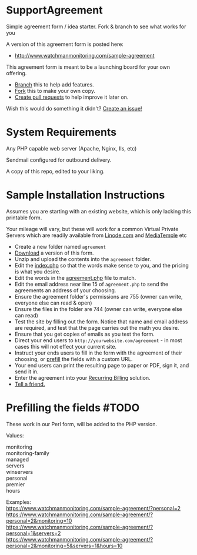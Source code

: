 SupportAgreement
================

Simple agreement form / idea starter. Fork &amp; branch to see what works for you

A version of this agreement form is posted here:  
* http://www.watchmanmonitoring.com/sample-agreement



This agreement form is meant to be a launching board for your own offering.


* [Branch](https://help.github.com/articles/fork-a-repo#create-branches) this to help add features.  
* [Fork](https://help.github.com/articles/fork-a-repo) this to make your own copy.  
* [Create pull requests](https://help.github.com/articles/using-pull-requests) to help improve it later on.

Wish this would do something it didn't? [Create an issue!](https://github.com/watchmanmonitoring/SupportAgreement/issues)


System Requirements
==================
Any PHP capable web server (Apache, Nginx, IIs, etc)

Sendmail configured for outbound delivery.

A copy of this repo, edited to your liking.



Sample Installation Instructions
=================

Assumes you are starting with an existing website, which is only lacking this printable form.

Your mileage will vary, but these will work for a common Virtual Private Servers which are readily available from [Linode.com](https://www.linode.com/?r=ea518eaa5998a73ab056c3f5065607a3c55ff7f5) and [MediaTemple](http://www.mediatemple.net) etc


* Create a new folder named `agreement`
* [Download](https://github.com/watchmanmonitoring/SupportAgreement/releases/latest) a version of this form.
* Unzip and upload the contents into the `agreement` folder.
* Edit the [index.php](https://github.com/watchmanmonitoring/SupportAgreement/blob/master/sample-agreement-php/index.php) so that the words make sense to you, and the pricing is what you desire.
* Edit the words in the [agreement.php](https://github.com/watchmanmonitoring/SupportAgreement/blob/master/sample-agreement-php/agreement.php) file to match.
* Edit the email address near line 15 of `agreement.php` to send the agreements an address of your choosing.
* Ensure the agreement folder's permissions are 755 (owner can write, everyone else can read & open)
* Ensure the files in the folder are 744 (owner can write, everyone else can read)
* Test the site by filling out the form. Notice that name and email address are required, and test that the page carries out the math you desire.
* Ensure that you get copies of emails as you test the form.
* Direct your end users to `http://yourwebsite.com/agreement` - in most cases this will not effect your current site.
* Instruct your ends users to fill in the form with the agreement of their choosing, or [prefill](https://github.com/watchmanmonitoring/SupportAgreement/blob/master/README.md#prefilling-the-fields) the fields with a custom URL.
* Your end users can print the resulting page to paper or PDF, sign it, and send it in.
* Enter the agreement into your [Recurring Billing](http://www.watchmanmonitoring.com/community-access) solution.
* [Tell a friend.](http://www.watchmanmonitoring.com/refer)


Prefilling the fields #TODO
===============

These work in our Perl form, will be added to the PHP version.

Values:

monitoring  
monitoring-family  
managed  
servers  
winservers  
personal  
premier  
hours  




Examples:  
https://www.watchmanmonitoring.com/sample-agreement/?personal=2  
https://www.watchmanmonitoring.com/sample-agreement/?personal=2&monitoring=10  
https://www.watchmanmonitoring.com/sample-agreement/?personal=1&servers=2  
https://www.watchmanmonitoring.com/sample-agreement/?personal=2&monitoring=5&servers=1&hours=10  



